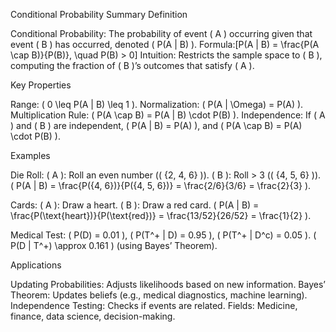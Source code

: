 Conditional Probability Summary
Definition

Conditional Probability: The probability of event ( A ) occurring given that event ( B ) has occurred, denoted ( P(A | B) ).
Formula:[P(A | B) = \frac{P(A \cap B)}{P(B)}, \quad P(B) > 0]
Intuition: Restricts the sample space to ( B ), computing the fraction of ( B )’s outcomes that satisfy ( A ).

Key Properties

Range: ( 0 \leq P(A | B) \leq 1 ).
Normalization: ( P(A | \Omega) = P(A) ).
Multiplication Rule: ( P(A \cap B) = P(A | B) \cdot P(B) ).
Independence: If ( A ) and ( B ) are independent, ( P(A | B) = P(A) ), and ( P(A \cap B) = P(A) \cdot P(B) ).

Examples

Die Roll:
( A ): Roll an even number (( {2, 4, 6} )).
( B ): Roll > 3 (( {4, 5, 6} )).
( P(A | B) = \frac{P({4, 6})}{P({4, 5, 6})} = \frac{2/6}{3/6} = \frac{2}{3} ).


Cards:
( A ): Draw a heart.
( B ): Draw a red card.
( P(A | B) = \frac{P(\text{heart})}{P(\text{red})} = \frac{13/52}{26/52} = \frac{1}{2} ).


Medical Test:
( P(D) = 0.01 ), ( P(T^+ | D) = 0.95 ), ( P(T^+ | D^c) = 0.05 ).
( P(D | T^+) \approx 0.161 ) (using Bayes’ Theorem).



Applications

Updating Probabilities: Adjusts likelihoods based on new information.
Bayes’ Theorem: Updates beliefs (e.g., medical diagnostics, machine learning).
Independence Testing: Checks if events are related.
Fields: Medicine, finance, data science, decision-making.
